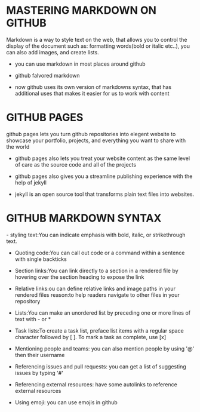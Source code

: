 # MASTERING MARKDOWN ON GITHUB 

<p> Markdown is a way to style text on the web, that allows you to control the display of the document such as:
formatting words(bold or italic etc..), you can also add images, and create lists.

- you can use markdown in most places around github

- github falvored markdown
- now github uses its own version of markdowns syntax, that has additional uses that makes it easier for us to work with content </p>

# GITHUB PAGES

<p> github pages lets you turn github repositories into elegent website to showcase your portfolio, projects, and everything you want to share with the world

- github pages also lets you treat your website content as the same level of care as the source code and all of the projects    

- github pages also gives you a streamline publishing experience with the help of jekyll

- jekyll is an open source tool that transforms plain text files into websites. </p>

# GITHUB MARKDOWN SYNTAX
<p>
- styling text:You can indicate emphasis with bold, italic, or strikethrough text.

- Quoting code:You can call out code or a command within a sentence with single backticks

- Section links:You can link directly to a section in a rendered file by hovering over the section heading to expose the link

- Relative links:ou can define relative links and image paths in your rendered files 
reason:to help readers navigate to other files in your repository

- Lists:You can make an unordered list by preceding one or more lines of text with - or *

- Task lists:To create a task list, preface list items with a regular space character followed by [ ]. To mark a task as complete, use [x]

- Mentioning people and teams: you can also mention people by using '@' then their username

- Referencing issues and pull requests: you can get a list of suggesting issues by typing '#'

- Referencing external resources: have some autolinks to reference external resources

- Using emoji: you can use emojis in github

</p>
